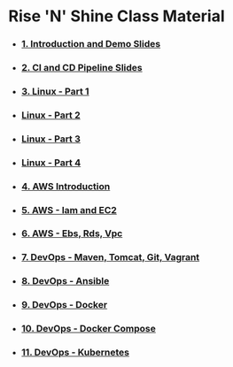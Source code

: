 # **Rise 'N' Shine** Class Material

- ### [**1. Introduction and Demo Slides**](1.DevOps-Demo.pdf)

- ### [**2. CI and CD Pipeline Slides**](2.CI-and-CD-Pipeline.pdf)

- ### [**3. Linux - Part 1**](3.Linux_Material_Part_1.pdf)

- ### [**Linux - Part 2**](3.Linux_Material_Part_2.pdf)

- ### [**Linux - Part 3**](3.Linux_Material_Part_3.pdf)
    
- ### [**Linux - Part 4**](3.Linux_Material_Part_4.pdf)

- ### [**4. AWS Introduction**](4.AWS-Introduction.pdf)

- ### [**5. AWS - Iam and EC2**]()

- ### [**6. AWS - Ebs, Rds, Vpc**](6.AWS-EBS-VPC-RDS.pdf)

- ### [**7. DevOps - Maven, Tomcat, Git, Vagrant**](8.DevOps-Part-1.pdf)

- ### [**8. DevOps - Ansible**](9.DevOps-Part-2.pdf)

- ### [**9. DevOps - Docker**](10.DevOps-Docker.pdf)

- ### [**10. DevOps - Docker Compose**](11.DevOps-Docker-Compose.pdf)

- ### [**11. DevOps - Kubernetes**](12.Kubernetes.pdf)
